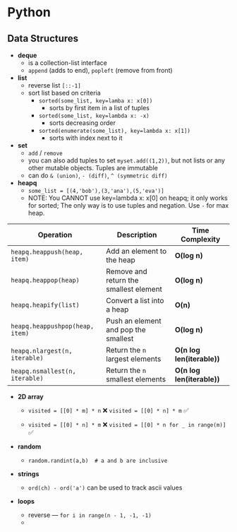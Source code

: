 # Python

## Data Structures
- **deque**
    - is a collection-list interface
    - `append` (adds to end), `popleft` (remove from front)
- **list**
    - reverse list `[::-1]`
    - sort list based on criteria
        - `sorted(some_list, key=lamba x: x[0])`
          - sorts by first item in a list of tuples
        - `sorted(some_list, key=lambda x: -x)`
          - sorts decreasing order
        - `sorted(enumerate(some_list), key=lambda x: x[1])`
          - sorts with index next to it
- **set**
    - `add` / `remove`
    - you can also add tuples to set `myset.add((1,2))`, but not lists or any other mutable objects. Tuples are immutable
    - can do `& (union)`, `- (diff)`, `^ (symmetric diff)`
- **heapq**
    - `some_list = [(4,'bob'),(3,'ana'),(5,'eva')]`
    - NOTE: You CANNOT use key=lambda x: x[0] on heapq; it only works for sorted; The only way is to use tuples and negation. Use `-` for max heap.

| **Operation**                       | **Description**                                | **Time Complexity** |
|--------------------------------------|------------------------------------------------|---------------------|
| `heapq.heappush(heap, item)`         | Add an element to the heap                     | **O(log n)**         |
| `heapq.heappop(heap)`                | Remove and return the smallest element         | **O(log n)**         |
| `heapq.heapify(list)`                | Convert a list into a heap                     | **O(n)**             |
| `heapq.heappushpop(heap, item)`      | Push an element and pop the smallest           | **O(log n)**         |
| `heapq.nlargest(n, iterable)`        | Return the `n` largest elements                | **O(n log len(iterable))** |
| `heapq.nsmallest(n, iterable)`       | Return the `n` smallest elements               | **O(n log len(iterable))** |


- **2D array**
    - `visited = [[0] * m] * n` ❌  `visited = [[0] * n] * m` ✅
    
    - `visited = [[0] * n] * m` ❌ `visited = [[0] * n for _ in range(m)]` ✅ 

- **random**
    - `random.randint(a,b)  # a and b are inclusive`

- **strings**
    - `ord(ch) - ord('a')` can be used to track ascii values
- **loops**
	- reverse — `for i in range(n - 1, -1, -1)`
	- 
